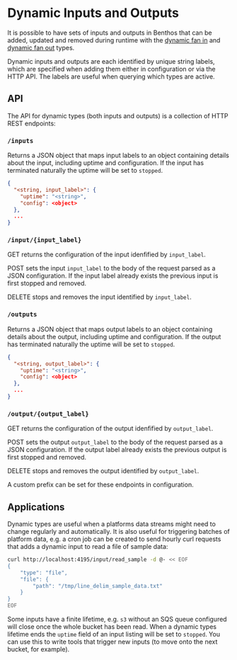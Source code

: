 Dynamic Inputs and Outputs
==========================

It is possible to have sets of inputs and outputs in Benthos that can be added, updated and removed during runtime with the [dynamic fan in](./inputs/README.md#dynamic) and [dynamic fan out](./outputs/README.md#dynamic) types.

Dynamic inputs and outputs are each identified by unique string labels, which are specified when adding them either in configuration or via the HTTP API. The labels are useful when querying which types are active.

API
---

The API for dynamic types (both inputs and outputs) is a collection of HTTP REST endpoints:

### `/inputs`

Returns a JSON object that maps input labels to an object containing details about the input, including uptime and configuration. If the input has terminated naturally the uptime will be set to `stopped`.

```json
{
  "<string, input_label>": {
    "uptime": "<string>",
    "config": <object>
  },
  ...
}
```

### `/input/{input_label}`

GET returns the configuration of the input idenfified by `input_label`.

POST sets the input `input_label` to the body of the request parsed as a JSON configuration. If the input label already exists the previous input is first stopped and removed.

DELETE stops and removes the input identified by `input_label`.

### `/outputs`

Returns a JSON object that maps output labels to an object containing details about the output, including uptime and configuration. If the output has terminated naturally the uptime will be set to `stopped`.

```json
{
  "<string, output_label>": {
    "uptime": "<string>",
    "config": <object>
  },
  ...
}
```

### `/output/{output_label}`

GET returns the configuration of the output idenfified by `output_label`.

POST sets the output `output_label` to the body of the request parsed as a JSON configuration. If the output label already exists the previous output is first stopped and removed.

DELETE stops and removes the output identified by `output_label`.

A custom prefix can be set for these endpoints in configuration.

Applications
------------

Dynamic types are useful when a platforms data streams might need to change regularly and automatically. It is also useful for triggering batches of platform data, e.g. a cron job can be created to send hourly curl requests that adds a dynamic input to read a file of sample data:

```sh
curl http://localhost:4195/input/read_sample -d @- << EOF
{
	"type": "file",
	"file": {
		"path": "/tmp/line_delim_sample_data.txt"
	}
}
EOF
```

Some inputs have a finite lifetime, e.g. `s3` without an SQS queue configured will close once the whole bucket has been read. When a dynamic types lifetime ends the `uptime` field of an input listing will be set to `stopped`. You can use this to write tools that trigger new inputs (to move onto the next bucket, for example).
